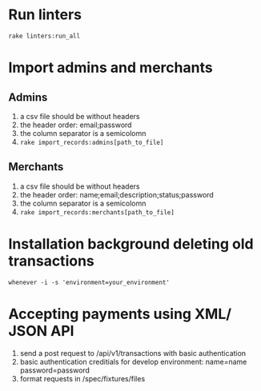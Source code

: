 # Run linters
`rake linters:run_all`

# Import admins and merchants
## Admins
1. a csv file should be without headers
2. the header order: email;password
3. the column separator is a semicolomn
4. `rake import_records:admins[path_to_file]`

## Merchants
1. a csv file should be without headers
2. the header order: name;email;description;status;password
3. the column separator is a semicolomn
4. `rake import_records:merchants[path_to_file]`

# Installation background deleting old transactions
`whenever -i -s 'environment=your_environment'`

# Accepting payments using XML/ JSON API
1. send a post request to /api/v1/transactions with basic authentication
2. basic authentication creditials for develop environment: name=name password=password
3. format requests in /spec/fixtures/files
